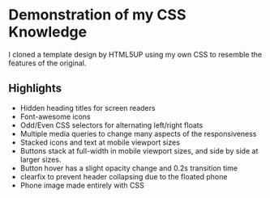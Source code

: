 # Demonstration of my CSS Knowledge

I cloned a template design by HTML5UP using my own CSS to resemble the features of the original.

## Highlights

- Hidden heading titles for screen readers
- Font-awesome icons
- Odd/Even CSS selectors for alternating left/right floats
- Multiple media queries to change many aspects of the responsiveness
- Stacked icons and text at mobile viewport sizes
- Buttons stack at full-width in mobile viewport sizes, and side by side at larger sizes.
- Button hover has a slight opacity change and 0.2s transition time
- clearfix to prevent header collapsing due to the floated phone
- Phone image made entirely with CSS
